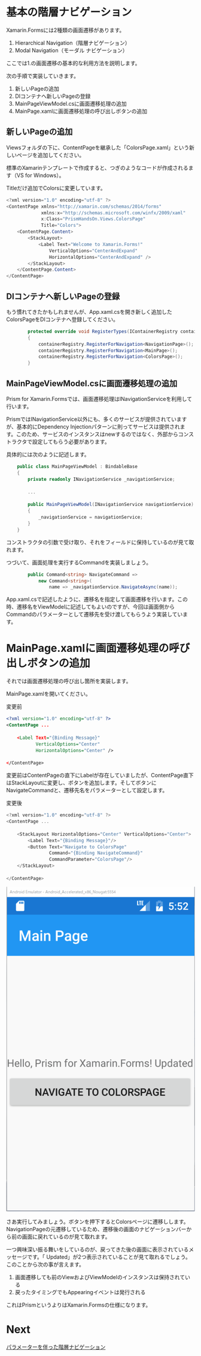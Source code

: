 # 基本の階層ナビゲーション

Xamarin.Formsには2種類の画面遷移があります。

1. Hierarchical Navigation（階層ナビゲーション）  
2. Modal Navigation（モーダル ナビゲーション）  

ここでは1.の画面遷移の基本的な利用方法を説明します。

次の手順で実装していきます。

1. 新しいPageの追加  
2. DIコンテナへ新しいPageの登録  
3. MainPageViewModel.csに画面遷移処理の追加  
4. MainPage.xamlに画面遷移処理の呼び出しボタンの追加

## 新しいPageの追加

Viewsフォルダの下に、ContentPageを継承した「ColorsPage.xaml」という新しいページを追加してください。

標準のXamarinテンプレートで作成すると、つぎのようなコードが作成されるます（VS for Windows）。

Titleだけ追加でColorsに変更しています。

```cs
<?xml version="1.0" encoding="utf-8" ?>
<ContentPage xmlns="http://xamarin.com/schemas/2014/forms"
             xmlns:x="http://schemas.microsoft.com/winfx/2009/xaml"
             x:Class="PrismHandsOn.Views.ColorsPage"
             Title="Colors">
    <ContentPage.Content>
        <StackLayout>
            <Label Text="Welcome to Xamarin.Forms!"
                VerticalOptions="CenterAndExpand" 
                HorizontalOptions="CenterAndExpand" />
        </StackLayout>
    </ContentPage.Content>
</ContentPage>
```

## DIコンテナへ新しいPageの登録  

もう慣れてきたかもしれませんが、App.xaml.csを開き新しく追加したColorsPageをDIコンテナへ登録してください。

```cs
        protected override void RegisterTypes(IContainerRegistry containerRegistry)
        {
            containerRegistry.RegisterForNavigation<NavigationPage>();
            containerRegistry.RegisterForNavigation<MainPage>();
            containerRegistry.RegisterForNavigation<ColorsPage>();
        }
```

## MainPageViewModel.csに画面遷移処理の追加  

Prism for Xamarin.Formsでは、画面遷移処理はINavigationServiceを利用して行います。

PrismではINavigationService以外にも、多くのサービスが提供されていますが、基本的にDependency Injectionパターンに則ってサービスは提供されます。このため、サービスのインスタンスはnewするのではなく、外部からコンストラクタで設定してもらう必要があります。

具体的には次のように記述します。

```cs
    public class MainPageViewModel : BindableBase
    {
        private readonly INavigationService _navigationService;

        ...

        public MainPageViewModel(INavigationService navigationService)
        {
            _navigationService = navigationService;
        }
    }

```

コンストラクタの引数で受け取り、それをフィールドに保持しているのが見て取れます。

つづいて、画面処理を実行するCommandを実装しましょう。

```cs
        public Command<string> NavigateCommand => 
            new Command<string>(
                name => _navigationService.NavigateAsync(name));
```

App.xaml.csで記述したように、遷移名を指定して画面遷移を行います。この時、遷移名をViewModelに記述してもよいのですが、今回は画面側からCommandのパラメーターとして遷移先を受け渡してもらうよう実装しています。

# MainPage.xamlに画面遷移処理の呼び出しボタンの追加

それでは画面遷移処理の呼び出し箇所を実装します。

MainPage.xamlを開いてください。

変更前
```xml
<?xml version="1.0" encoding="utf-8" ?>
<ContentPage ...

	<Label Text="{Binding Message}" 
           VerticalOptions="Center" 
           HorizontalOptions="Center" />

</ContentPage>

```

変更前はContentPageの直下にLabelが存在していましたが、ContentPage直下はStackLayoutに変更し、ボタンを追加します。そしてボタンにNavigateCommandと、遷移先名をパラメーターとして設定します。

変更後
```cs
<?xml version="1.0" encoding="utf-8" ?>
<ContentPage ...

    <StackLayout HorizontalOptions="Center" VerticalOptions="Center">
        <Label Text="{Binding Message}"/>
        <Button Text="Navigate to ColorsPage"
                Command="{Binding NavigateCommand}"
                CommandParameter="ColorsPage"/>
    </StackLayout>

</ContentPage>
```

![](assets/04-02-01.gif)

さあ実行してみましょう。ボタンを押下するとColorsページに遷移しします。NavigationPageの元遷移しているため、遷移後の画面のナビゲーションバーから前の画面に戻れているのが見て取れます。

一つ興味深い振る舞いをしているのが、戻ってきた後の画面に表示されているメッセージです。「 Updated」が2つ表示されていることが見て取れるでしょう。このことから次の事が言えます。

1. 画面遷移しても前のViewおよびViewModelのインスタンスは保持されている  
2. 戻ったタイミングでもAppearingイベントは発行される

これはPrismというよりはXamarin.Formsの仕様になります。

# Next

[パラメーターを伴った階層ナビゲーション](06-03-パラメーターを伴った階層ナビゲーション.md)  